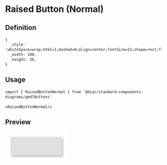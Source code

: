 # Raised Button (Normal)

## Definition

```
{
  _style: 'whiteSpace=wrap;html=1;dashed=0;align=center;fontSize=12;shape=rect;fillColor=#e0e0e0;strokeColor=none;fontStyle=1;shadow=1',
  _width: 100,
  _height: 36,
}
```

## Usage

```
import { RaisedButtonNormal } from '@diac/standard-components-diagrams/gmdlButtons'

<RaisedButtonNormal/>
```

## Preview

<img src="./raised-button-normal.png" width="200"/>
